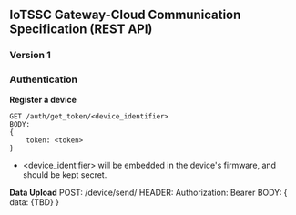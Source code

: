 ## IoTSSC Gateway-Cloud Communication Specification (REST API)
### Version 1

### Authentication

**Register a device**
```
GET /auth/get_token/<device_identifier>
BODY:
{
    token: <token>
}
```

* <device_identifier> will be embedded in the device's firmware, and should be kept secret.

**Data Upload**
POST: /device/send/
HEADER:
    Authorization: Bearer <token>
BODY:
{
    data: {TBD}
}
